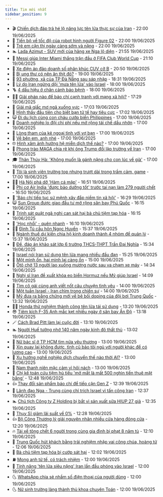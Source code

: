 ```yaml
---
title: Tim mới nhất
sidebar_position: 9
---
```


<!-- vnexpress-tin-moi-nhat:START -->
- 🎬 [Chiến dịch đáp trả hé lộ năng lực tên lửa thực sự của Iran](https://vnexpress.net/chien-dich-dap-tra-he-lo-nang-luc-ten-lua-thuc-su-cua-iran-4903498.html) - 22:00 19/06/2025
- 🐎 [Tiến bộ về tốc độ của robot hình người Figure 02](https://vnexpress.net/tien-bo-ve-toc-do-cua-robot-hinh-nguoi-figure-02-4903412.html) - 22:00 19/06/2025
- 🦍 [Trẻ em cận thị ngày càng sớm và nặng](https://vnexpress.net/tre-em-can-thi-ngay-cang-som-va-nang-4899469.html) - 22:00 19/06/2025
- 🏊 [Lada Azimut - SUV mới của hãng xe Nga lộ diện](https://vnexpress.net/lada-azimut-suv-moi-cua-hang-xe-nga-lo-dien-4903555.html) - 21:55 19/06/2025
- 🎊 [Messi giúp Inter Miami thắng trận đầu ở FIFA Club World Cup](https://vnexpress.net/messi-giup-inter-miami-thang-tran-dau-o-fifa-club-world-cup-4903918.html) - 21:10 19/06/2025
- 🎃 [Xe điện áp đảo doanh số phân khúc CUV cỡ B](https://vnexpress.net/xe-dien-ap-dao-doanh-so-phan-khuc-cuv-co-b-4903703.html) - 20:50 19/06/2025
- 🧰 [Bị ung thư có nên ăn thịt đỏ?](https://vnexpress.net/bi-ung-thu-co-nen-an-thit-do-4903779.html) - 19:00 19/06/2025
- 🔭 [93 phường, xã của TP Đà Nẵng sau sáp nhập](https://vnexpress.net/93-phuong-xa-cua-tp-da-nang-sau-sap-nhap-4903776.html) - 18:31 19/06/2025
- 🫶 [Lý do Iran ngừng dội &#39;mưa tên lửa&#39; vào Israel](https://vnexpress.net/ly-do-iran-ngung-doi-mua-ten-lua-vao-israel-4903224.html) - 18:00 19/06/2025
- 🪜 [4 dấu hiệu ở chân cảnh báo bệnh](https://vnexpress.net/4-dau-hieu-o-chan-canh-bao-benh-4903395.html) - 18:00 19/06/2025
- 👨‍🏫 [Giải pháp nào để báo chí cạnh tranh với mạng xã hội?](https://vnexpress.net/giai-phap-nao-de-bao-chi-canh-tranh-voi-mang-xa-hoi-4903867.html) - 17:29 19/06/2025
- 🎊 [Giải mã giấc mơ ngã xuống vực](https://vnexpress.net/giai-ma-giac-mo-nga-xuong-vuc-4903605.html) - 17:03 19/06/2025
- 🎊 [Hình thấy đầu tiên cho biết bạn tử tế hay tiêu cực](https://vnexpress.net/trac-nghiem-tinh-cach-doan-tinh-cach-hinh-thay-dau-tien-cho-biet-ban-tu-te-hay-tieu-cuc-4903175.html) - 17:02 19/06/2025
- 😺 [Đi du lịch cùng con cháu cướp biển Philippines](https://vnexpress.net/di-du-lich-cung-con-chau-cuop-bien-philippines-4903887.html) - 17:00 19/06/2025
- 🐘 [Doanh nghiệp lo đội chi phí nếu mở rộng tái chế dầu nhờn](https://vnexpress.net/doanh-nghiep-lo-doi-chi-phi-neu-mo-rong-tai-che-dau-nhon-4903878.html) - 17:00 19/06/2025
- 🌁 [Lòng tham của kẻ ngoại tình với vợ bạn](https://vnexpress.net/long-tham-cua-ke-ngoai-tinh-voi-vo-ban-4903846.html) - 17:00 19/06/2025
- 🐲 [Về bên em, anh nhé](https://vnexpress.net/ve-ben-em-anh-nhe-4903781.html) - 17:00 19/06/2025
- 🤓 [Hình xăm ảnh hưởng hệ miễn dịch thế nào?](https://vnexpress.net/hinh-xam-anh-huong-he-mien-dich-the-nao-4903431.html) - 17:00 19/06/2025
- 💪 [Phong trào MAGA chia rẽ khi ông Trump đổi lập trường về Iran](https://vnexpress.net/phong-trao-maga-chia-re-khi-ong-trump-doi-lap-truong-ve-iran-4903384.html) - 17:00 19/06/2025
- 🎓 [Thân Thúy Hà: &#39;Không muốn là gánh nặng cho con lúc về già&#39;](https://vnexpress.net/than-thuy-ha-khong-muon-la-ganh-nang-cho-con-luc-ve-gia-4902933.html) - 17:00 19/06/2025
- 🫣 [Tôi là sinh viên trường top nhưng trượt dài trong trầm cảm, game](https://vnexpress.net/toi-la-sinh-vien-truong-top-nhung-truot-dai-trong-tram-cam-game-4894842.html) - 17:00 19/06/2025
- 🧑‍💻 [Hà Nội phá dỡ &#39;Hàm cá mập&#39;](https://vnexpress.net/ha-noi-pha-do-ham-ca-map-4903905.html) - 16:51 19/06/2025
- 🐲 [Phi cơ Air India &#39;được bảo dưỡng tốt&#39; trước tai nạn làm 279 người chết](https://vnexpress.net/phi-co-air-india-duoc-bao-duong-tot-truoc-tai-nan-lam-279-nguoi-chet-4903897.html) - 16:50 19/06/2025
- 🌝 [&#39;Báo chí tiếp tục sứ mệnh xây đắp niềm tin xã hội&#39;](https://vnexpress.net/bao-chi-tiep-tuc-su-menh-xay-dap-niem-tin-xa-hoi-4903883.html) - 16:29 19/06/2025
- 😺 [Sun Group được giao đầu tư mở rộng sân bay Phú Quốc](https://vnexpress.net/sun-group-duoc-giao-dau-tu-mo-rong-san-bay-phu-quoc-4903876.html) - 16:15 19/06/2025
- 🐎 [Trinh sát quật ngã nghi can sát hại bà chủ tiệm tạp hóa](https://vnexpress.net/trinh-sat-quat-nga-nghi-can-sat-hai-ba-chu-tiem-tap-hoa-4903895.html) - 16:15 19/06/2025
- 🎡 [&#39;Học nhồi&#39; - quên nhanh](https://vnexpress.net/hoc-nhoi-quen-nhanh-4903899.html) - 16:10 19/06/2025
- 👨‍🏫 [Đình Tú cầu hôn Ngọc Huyền](https://vnexpress.net/dinh-tu-cau-hon-ngoc-huyen-4903894.html) - 15:37 19/06/2025
- 🦆 [Ngành thuế dự kiến chia hộ kinh doanh thành 4 nhóm để quản lý](https://vnexpress.net/nganh-thue-du-kien-chia-ho-kinh-doanh-thanh-4-nhom-de-quan-ly-4903825.html) - 15:37 19/06/2025
- 🚦 [Đề, đáp án khảo sát lớp 6 trường THCS-THPT Trần Đại Nghĩa](https://vnexpress.net/de-dap-an-khao-sat-lop-6-truong-thcs-thpt-tran-dai-nghia-4903890.html) - 15:34 19/06/2025
- 💫 [Israel nói Iran sử dụng tên lửa mang nhiều đầu đạn](https://vnexpress.net/israel-noi-iran-su-dung-ten-lua-mang-nhieu-dau-dan-4903879.html) - 15:25 19/06/2025
- 🎉 [Một mình ổn, hai mình lại càng ổn](https://vnexpress.net/mot-minh-on-hai-minh-lai-cang-on-4903755.html) - 15:00 19/06/2025
- 🌋 [Ôtô chở 13 người lao xuống mương nước sau va chạm xe máy](https://vnexpress.net/oto-cho-13-nguoi-lao-xuong-muong-nuoc-sau-va-cham-xe-may-4903888.html) - 14:34 19/06/2025
- 🤖 [Nghị sĩ Iran đề xuất khóa eo biển Hormuz nếu Mỹ giúp Israel](https://vnexpress.net/nghi-si-iran-de-xuat-khoa-eo-bien-hormuz-neu-my-giup-israel-4903873.html) - 14:09 19/06/2025
- 🦏 [Tìm cô gái cùng anh viết nốt câu chuyện tình yêu](https://vnexpress.net/tim-co-gai-cung-anh-viet-not-cau-chuyen-tinh-yeu-4903740.html) - 14:00 19/06/2025
- 🦩 [Một tuần Israel - Iran chìm trong chiến sự](https://vnexpress.net/mot-tuan-israel-iran-chim-trong-chien-su-4903505.html) - 14:00 19/06/2025
- 👺 [Mỹ đưa ra bằng chứng mới về bê bối doping của đội bơi Trung Quốc](https://vnexpress.net/my-dua-ra-bang-chung-moi-ve-be-boi-doping-cua-doi-boi-trung-quoc-4903877.html) - 13:32 19/06/2025
- 🧑‍🏫 [Honda thử nghiệm thành công tên lửa tái sử dụng](https://vnexpress.net/honda-thu-nghiem-thanh-cong-ten-lua-tai-su-dung-4903497.html) - 13:20 19/06/2025
- 😎 [Tiêm kích F-35 Anh mắc kẹt nhiều ngày ở sân bay Ấn Độ](https://vnexpress.net/tiem-kich-f-35-anh-mac-ket-nhieu-ngay-o-san-bay-an-do-4903819.html) - 13:18 19/06/2025
- 🪄 [Cách Brad Pitt làm lại cuộc đời](https://vnexpress.net/cach-brad-pitt-lam-lai-cuoc-doi-4903265.html) - 13:10 19/06/2025
- 🏊 [Người Huế tưởng nhớ 140 năm ngày kinh đô thất thủ](https://vnexpress.net/nguoi-hue-tuong-nho-140-nam-ngay-kinh-do-that-thu-4903462.html) - 13:02 19/06/2025
- 💃 [Nữ bác sĩ ở TP HCM tìm nửa yêu thương](https://vnexpress.net/nu-bac-si-o-tp-hcm-tim-nua-yeu-thuong-4903717.html) - 13:00 19/06/2025
- 🦆 [Xin quay lại không được, tình cũ bảo tôi ngủ với người khác để có lương cao](https://vnexpress.net/xin-quay-lai-khong-duoc-tinh-cu-bao-toi-ngu-voi-nguoi-khac-de-co-luong-cao-4896967.html) - 13:00 19/06/2025
- 🎊 [Xu hướng nghề nghiệp dịch chuyển thế nào thời AI?](https://vnexpress.net/xu-huong-nghe-nghiep-dich-chuyen-the-nao-thoi-ai-4903830.html) - 13:00 19/06/2025
- 👺 [Nam thanh niên mặc cảm vì hôi nách](https://vnexpress.net/nam-thanh-nien-mac-cam-vi-hoi-nach-4903805.html) - 13:00 19/06/2025
- 🎡 [Chị kế toán cứu tiệm hủ tiếu &#39;mở mắt là mất 500 nghìn tiền thuê mặt bằng&#39;](https://vnexpress.net/chi-ke-toan-cuu-tiem-hu-tieu-mo-mat-la-mat-500-nghin-tien-thue-mat-bang-4903862.html) - 12:48 19/06/2025
- 👍 [Thay đổi sản phẩm báo chí để tiếp cận Gen Z](https://vnexpress.net/thay-doi-san-pham-bao-chi-de-tiep-can-gen-z-4903795.html) - 12:39 19/06/2025
- 🐎 [Lãnh đạo Nga - Trung cùng chỉ trích Israel vì tấn công Iran](https://vnexpress.net/lanh-dao-nga-trung-cung-chi-trich-israel-vi-tan-cong-iran-4903853.html) - 12:37 19/06/2025
- 🏊 [Chủ tịch Công ty Z Holding bị bắt vì sản xuất sữa HIUP 27 giả](https://vnexpress.net/chu-tich-cong-ty-z-holding-bi-bat-vi-san-xuat-sua-gia-hiup-27-4903872.html) - 12:35 19/06/2025
- 🦩 [Thụy Sĩ giảm lãi suất về 0%](https://vnexpress.net/thuy-si-giam-lai-suat-ve-0-4903809.html) - 12:28 19/06/2025
- 👍 [Bộ Công Thương lý giải nguyên nhân nhiều cửa hàng đóng cửa](https://vnexpress.net/bo-cong-thuong-ly-giai-nguyen-nhan-nhieu-cua-hang-dong-cua-4903865.html) - 12:20 19/06/2025
- 🔥 [Tài xế tông chết 6 người trong cùng gia đình bị phạt 8 năm tù](https://vnexpress.net/tai-xe-tong-chet-6-nguoi-trong-cung-gia-dinh-bi-phat-8-nam-tu-4903866.html) - 12:10 19/06/2025
- 💄 [Trung Quốc hút khách bằng trải nghiệm nhập vai công chúa, hoàng tử](https://vnexpress.net/trung-quoc-hut-khach-bang-trai-nghiem-nhap-vai-cong-chua-hoang-tu-4903711.html) - 12:06 19/06/2025
- 🤡 [Bà chủ tiệm tạp hóa bị cướp sát hại](https://vnexpress.net/ba-chu-tiem-tap-hoa-bi-cuop-sat-hai-4903861.html) - 12:02 19/06/2025
- ⛽️ [Mong anh tử tế, có trách nhiệm](https://vnexpress.net/mong-anh-tu-te-co-trach-nhiem-4903714.html) - 12:00 19/06/2025
- 🚀 [Tính năng &#39;tên lửa siêu nặng&#39; Iran lần đầu phóng vào Israel](https://vnexpress.net/tinh-nang-ten-lua-sieu-nang-iran-lan-dau-phong-vao-israel-4903669.html) - 12:00 19/06/2025
- 🌜 [WhatsApp chia sẻ nhầm số điện thoại của người dùng](https://vnexpress.net/whatsapp-chia-se-nham-so-dien-thoai-cua-nguoi-dung-4903651.html) - 12:00 19/06/2025
- 🌜 [Nữ sinh trường làng thành thủ khoa chuyên Toán](https://vnexpress.net/nu-sinh-truong-lang-thanh-thu-khoa-chuyen-toan-4903177.html) - 12:00 19/06/2025<!-- vnexpress-tin-moi-nhat:END -->
